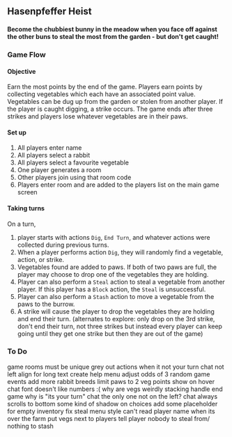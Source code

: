 ## Hasenpfeffer Heist
#### Become the chubbiest bunny in the meadow when you face off against the other buns to steal the most from the garden - but don't get caught!

### Game Flow
#### Objective 
Earn the most points by the end of the game. Players earn points
by collecting vegetables which each have an associated 
point value. Vegetables can be dug up from the garden or stolen from another player. If the player is caught digging, a strike occurs.
The game ends after three strikes and players lose whatever vegetables are in their paws. 

#### Set up 
1. All players enter name
2. All players select a rabbit
3. All players select a favourite vegetable
4. One player generates a room
5. Other players join using that room code
6. Players enter room and are added to the players list 
   on the main game screen

#### Taking turns
On a turn,
1. player starts with actions `Dig`, `End Turn`, and whatever actions were collected during previous turns.
2. When a player performs action `Dig`, they will randomly find a vegetable, action, or strike.
3. Vegetables found are added to paws. If both of two paws are full, the player may choose to drop one of the vegetables they are holding. 
4. Player can also perform a `Steal` action to steal a vegetable from another player. If this player has a `Block` action, the `Steal` is unsuccessful.
5. Player can also perform a `Stash` action to move a vegetable from the paws to the burrow. 
6. A strike will cause the player to drop the vegetables they are holding and end their turn. (alternates to explore: only drop on the 3rd strike, don't end their turn, not three strikes but instead every player can keep going until they get one strike but then they are out of the game) 

### To Do
game rooms must be unique
grey out actions when it not your turn
chat not left align for long text
create help menu
adjust odds of 3 random game events
add more rabbit breeds
limit paws to 2
veg points show on hover
chat font doesn't like numbers :(
why are vegs weirdly stacking
handle end game
why is "its your turn" chat the only one not on the left?
chat always scrolls to bottom
some kind of shadow on choices
add some placeholder for empty inventory
fix steal menu style
can't read player name when its over the farm 
put vegs next to players
tell player nobody to steal from/ nothing to stash